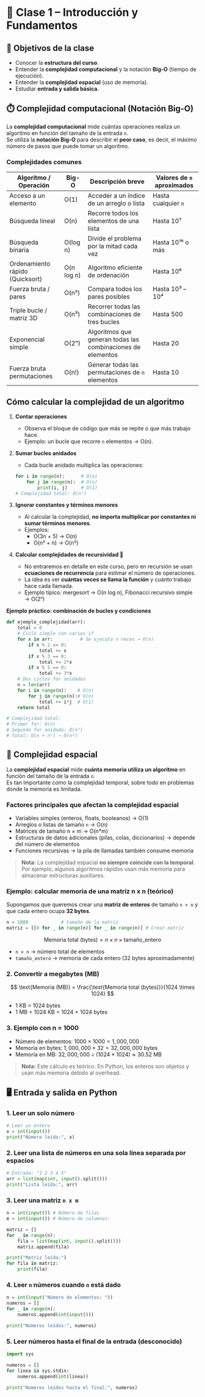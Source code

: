 # 📘 Clase 1 – Introducción y Fundamentos

## 🎯 Objetivos de la clase
- Conocer la **estructura del curso**.  
- Entender la **complejidad computacional** y la notación **Big-O** (tiempo de ejecución).  
- Entender la **complejidad espacial** (uso de memoria).
- Estudiar **entrada y salida básica**.  


## ⏱️ Complejidad computacional (Notación Big-O)

La **complejidad computacional** mide cuántas operaciones realiza un algoritmo en función del tamaño de la entrada `n`.  
Se utiliza la **notación Big-O** para describir el **peor caso**, es decir, el máximo número de pasos que puede tomar un algoritmo.

### Complejidades comunes

| Algoritmo / Operación           | Big-O       | Descripción breve                                | Valores de `n` aproximados |
|--------------------------------|------------|-------------------------------------------------|---------------------------|
| Acceso a un elemento            | O(1)       | Acceder a un índice de un arreglo o lista       | Hasta cualquier `n`       |
| Búsqueda lineal                 | O(n)       | Recorre todos los elementos de una lista       | Hasta 10⁷                 |
| Búsqueda binaria                | O(log n)   | Divide el problema por la mitad cada vez       | Hasta 10¹⁸ o más          |
| Ordenamiento rápido (Quicksort) | O(n log n) | Algoritmo eficiente de ordenación              | Hasta 10⁶                 |
| Fuerza bruta / pares            | O(n²)      | Compara todos los pares posibles               | Hasta 10³ – 10⁴           |
| Triple bucle / matriz 3D        | O(n³)      | Recorrer todas las combinaciones de tres bucles| Hasta 500                 |
| Exponencial simple              | O(2ⁿ)      | Algoritmos que generan todas las combinaciones de elementos | Hasta 20                  |
| Fuerza bruta permutaciones      | O(n!)      | Generar todas las permutaciones de `n` elementos| Hasta 10                  |

## Cómo calcular la complejidad de un algoritmo

1. **Contar operaciones**  
   - Observa el bloque de código que más se repite o que más trabajo hace.  
   - Ejemplo: un bucle que recorre `n` elementos → O(n).

2. **Sumar bucles anidados**  
   - Cada bucle anidado multiplica las operaciones:  
   ```python
   for i in range(n):      # O(n)
       for j in range(n):  # O(n)
           print(i, j)     # O(1)
   # Complejidad total: O(n²)
    ```
3. **Ignorar constantes y términos menores**  
   - Al calcular la complejidad, **no importa multiplicar por constantes ni sumar términos menores**.  
   - Ejemplos:  
     - O(3n + 5) → O(n)  
     - O(n² + n) → O(n²)

4. **Calcular complejidades de recursividad 🤯**  
   - No entraremos en detalle en este curso, pero en recursión se usan **ecuaciones de recurrencia** para estimar el número de operaciones.  
   - La idea es ver **cuántas veces se llama la función** y cuánto trabajo hace cada llamada.  
   - Ejemplo típico: mergesort → O(n log n), Fibonacci recursivo simple → O(2ⁿ)

**Ejemplo práctico: combinación de bucles y condiciones**

```python
def ejemplo_complejidad(arr):
    total = 0
    # Ciclo simple con varios if
    for x in arr:          # Se ejecuta n veces → O(n)
        if x % 2 == 0:
            total += x
        if x % 3 == 0:
            total += 2*x
        if x % 5 == 0:
            total += 3*x
    # Dos ciclos for anidados
    n = len(arr)
    for i in range(n):    # O(n)
        for j in range(n):# O(n)
            total += i*j  # O(1)
    return total

# Complejidad total:
# Primer for: O(n)
# Segundo for anidado: O(n²)
# Total: O(n + n²) → O(n²)
```

## 💾 Complejidad espacial

La **complejidad espacial** mide **cuánta memoria utiliza un algoritmo** en función del tamaño de la entrada `n`.  
Es tan importante como la complejidad temporal, sobre todo en problemas donde la memoria es limitada.

### Factores principales que afectan la complejidad espacial
- Variables simples (enteros, floats, booleanos) → O(1)  
- Arreglos o listas de tamaño `n` → O(n)  
- Matrices de tamaño n × m → O(n*m)  
- Estructuras de datos adicionales (pilas, colas, diccionarios) → depende del número de elementos  
- Funciones recursivas → la pila de llamadas también consume memoria  

> **Nota:** La complejidad espacial **no siempre coincide con la temporal**. Por ejemplo, algunos algoritmos rápidos usan más memoria para almacenar estructuras auxiliares.

### Ejemplo: calcular memoria de una matriz n x n (teórico)

Supongamos que queremos crear una **matriz de enteros** de tamaño `n × n` y que cada entero ocupa **32 bytes**.

```python
n = 1000            # tamaño de la matriz
matriz = [[0 for _ in range(n)] for _ in range(n)] # Crear matriz
```

$$
\text{Memoria total (bytes)} = n \times n \times \text{tamaño_entero}
$$

- `n × n` → número total de elementos  
- `tamaño_entero` → memoria de cada entero (32 bytes aproximadamente)


### 2. Convertir a megabytes (MB)
$$
\text{Memoria (MB)} = \frac{\text{Memoria total (bytes)}}{1024 \times 1024}
$$

- 1 KB = 1024 bytes  
- 1 MB = 1024 KB = 1024 × 1024 bytes

### 3. Ejemplo con n = 1000
- Número de elementos: $1000 × 1000 = 1,000,000$  
- Memoria en bytes: $1,000,000 × 32 = 32,000,000$ bytes  
- Memoria en MB: $32,000,000 ÷ (1024 × 1024) ≈ 30.52$ MB
> **Nota:** Este cálculo es teórico. En Python, los enteros son objetos y usan más memoria debido al overhead.


## 🖥️ Entrada y salida en Python

### 1. Leer un solo número
```python
# Leer un entero
x = int(input())
print("Número leído:", x)
```

### 2. Leer una lista de números en una sola línea separada por espacios
```python
# Entrada: "1 2 3 4 5"
arr = list(map(int, input().split()))
print("Lista leída:", arr)
```

### 3. Leer una matriz `n x m`
```python
n = int(input()) # Número de filas
m = int(input()) # Número de columnas:

matriz = []
for _ in range(n):
    fila = list(map(int, input().split()))
    matriz.append(fila)

print("Matriz leída:")
for fila in matriz:
    print(fila)
```

### 4. Leer `n` números cuando `n` está dado
```python
n = int(input("Número de elementos: "))
numeros = []
for _ in range(n):
    numeros.append(int(input()))

print("Números leídos:", numeros)
```

### 5. Leer números hasta el final de la entrada (desconocido)
```python
import sys

numeros = []
for linea in sys.stdin:
    numeros.append(int(linea))

print("Números leídos hasta el final:", numeros)
```
